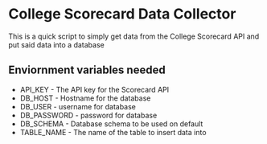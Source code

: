 # College Scorecard Data Collector
This is a quick script to simply get data from the College Scorecard API and put said data into a database

## Enviornment variables needed
* API_KEY - The API key for the Scorecard API
* DB_HOST - Hostname for the database
* DB_USER - username for database
* DB_PASSWORD - password for database
* DB_SCHEMA - Database schema to be used on default
* TABLE_NAME - The name of the table to insert data into
